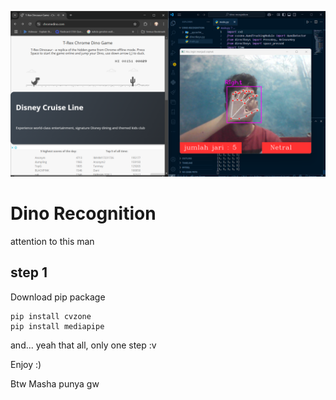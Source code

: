 ![testi](testi.png)

# Dino Recognition

attention to this man

## step 1
Download pip package
```
pip install cvzone
pip install mediapipe
```

and... yeah that all, only one step :v 

Enjoy :)

Btw Masha punya gw
